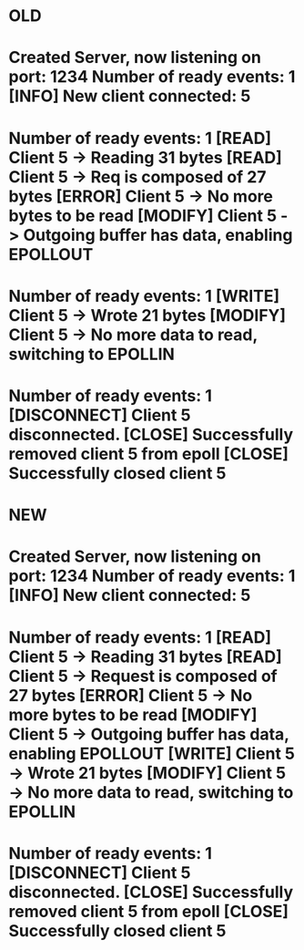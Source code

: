 # OLD
Created Server, now listening on port: 1234
Number of ready events: 1
[INFO] New client connected: 5
=========================================================
Number of ready events: 1
[READ] Client 5 -> Reading 31 bytes
[READ] Client 5 -> Req is composed of 27 bytes
[ERROR] Client 5 -> No more bytes to be read
[MODIFY] Client 5 -> Outgoing buffer has data, enabling EPOLLOUT
=========================================================
Number of ready events: 1
[WRITE] Client 5 -> Wrote 21 bytes
[MODIFY] Client 5 -> No more data to read, switching to EPOLLIN
=========================================================
Number of ready events: 1
[DISCONNECT] Client 5 disconnected.
[CLOSE] Successfully removed client 5 from epoll
[CLOSE] Successfully closed client 5
=========================================================


# NEW

Created Server, now listening on port: 1234
Number of ready events: 1
[INFO] New client connected: 5
=========================================================
Number of ready events: 1
[READ] Client 5 -> Reading 31 bytes
[READ] Client 5 -> Request is composed of 27 bytes
[ERROR] Client 5 -> No more bytes to be read
[MODIFY] Client 5 -> Outgoing buffer has data, enabling EPOLLOUT
[WRITE] Client 5 -> Wrote 21 bytes
[MODIFY] Client 5 -> No more data to read, switching to EPOLLIN
=========================================================
Number of ready events: 1
[DISCONNECT] Client 5 disconnected.
[CLOSE] Successfully removed client 5 from epoll
[CLOSE] Successfully closed client 5
=========================================================